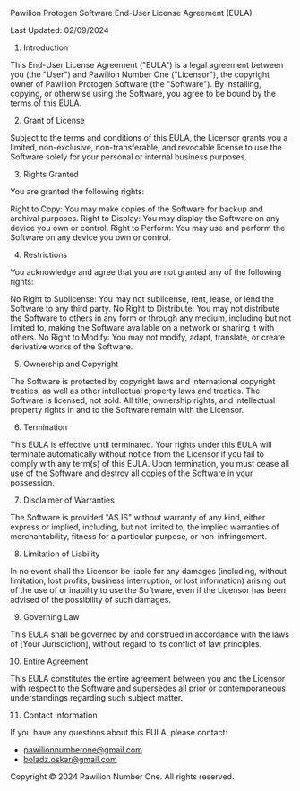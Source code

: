 Pawilion Protogen Software End-User License Agreement (EULA)

Last Updated: 02/09/2024

1. Introduction

This End-User License Agreement ("EULA") is a legal agreement between you (the "User") and Pawilion Number One ("Licensor"), the copyright owner of Pawilion Protogen Software (the "Software"). By installing, copying, or otherwise using the Software, you agree to be bound by the terms of this EULA.

2. Grant of License

Subject to the terms and conditions of this EULA, the Licensor grants you a limited, non-exclusive, non-transferable, and revocable license to use the Software solely for your personal or internal business purposes.

3. Rights Granted

You are granted the following rights:

Right to Copy: You may make copies of the Software for backup and archival purposes.
Right to Display: You may display the Software on any device you own or control.
Right to Perform: You may use and perform the Software on any device you own or control.

4. Restrictions

You acknowledge and agree that you are not granted any of the following rights:

No Right to Sublicense: You may not sublicense, rent, lease, or lend the Software to any third party.
No Right to Distribute: You may not distribute the Software to others in any form or through any medium, including but not limited to, making the Software available on a network or sharing it with others.
No Right to Modify: You may not modify, adapt, translate, or create derivative works of the Software.

5. Ownership and Copyright

The Software is protected by copyright laws and international copyright treaties, as well as other intellectual property laws and treaties. The Software is licensed, not sold. All title, ownership rights, and intellectual property rights in and to the Software remain with the Licensor.

6. Termination

This EULA is effective until terminated. Your rights under this EULA will terminate automatically without notice from the Licensor if you fail to comply with any term(s) of this EULA. Upon termination, you must cease all use of the Software and destroy all copies of the Software in your possession.

7. Disclaimer of Warranties

The Software is provided "AS IS" without warranty of any kind, either express or implied, including, but not limited to, the implied warranties of merchantability, fitness for a particular purpose, or non-infringement.

8. Limitation of Liability

In no event shall the Licensor be liable for any damages (including, without limitation, lost profits, business interruption, or lost information) arising out of the use of or inability to use the Software, even if the Licensor has been advised of the possibility of such damages.

9. Governing Law

This EULA shall be governed by and construed in accordance with the laws of [Your Jurisdiction], without regard to its conflict of law principles.

10. Entire Agreement

This EULA constitutes the entire agreement between you and the Licensor with respect to the Software and supersedes all prior or contemporaneous understandings regarding such subject matter.

11. Contact Information

If you have any questions about this EULA, please contact:

- pawilionnumberone@gmail.com
- boladz.oskar@gmail.com

Copyright © 2024 Pawilion Number One. All rights reserved.